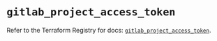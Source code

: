 # `gitlab_project_access_token`

Refer to the Terraform Registry for docs: [`gitlab_project_access_token`](https://registry.terraform.io/providers/gitlabhq/gitlab/16.8.0/docs/resources/project_access_token).
